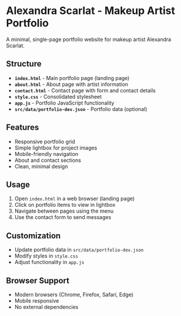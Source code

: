 # Alexandra Scarlat - Makeup Artist Portfolio

A minimal, single-page portfolio website for makeup artist Alexandra Scarlat.

## Structure

- **`index.html`** - Main portfolio page (landing page)
- **`about.html`** - About page with artist information
- **`contact.html`** - Contact page with form and contact details
- **`style.css`** - Consolidated stylesheet
- **`app.js`** - Portfolio JavaScript functionality
- **`src/data/portfolio-dev.json`** - Portfolio data (optional)

## Features

- Responsive portfolio grid
- Simple lightbox for project images
- Mobile-friendly navigation
- About and contact sections
- Clean, minimal design

## Usage

1. Open `index.html` in a web browser (landing page)
2. Click on portfolio items to view in lightbox
3. Navigate between pages using the menu
4. Use the contact form to send messages

## Customization

- Update portfolio data in `src/data/portfolio-dev.json`
- Modify styles in `style.css`
- Adjust functionality in `app.js`

## Browser Support

- Modern browsers (Chrome, Firefox, Safari, Edge)
- Mobile responsive
- No external dependencies
